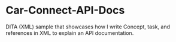 # Car-Connect-API-Docs
DITA (XML) sample that showcases how I write Concept, task, and references in XML to explain an API documentation.
